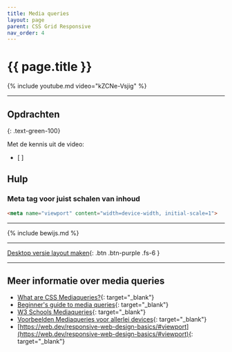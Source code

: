 ```yaml
---
title: Media queries
layout: page
parent: CSS Grid Responsive
nav_order: 4
---
```


# {{ page.title }}

{% include youtube.md video="kZCNe-Vsjig" %}

---

## Opdrachten 
{: .text-green-100}

Met de kennis uit de video: 
- [ ] 

## Hulp

### Meta tag voor juist schalen van inhoud
```html
<meta name="viewport" content="width=device-width, initial-scale=1">
```

---

{% include bewijs.md %}

---

[Desktop versie layout maken](5-desktop-layout){: .btn .btn-purple .fs-6 }

---

## Meer informatie over media queries
- [What are CSS Mediaqueries?](http://cssmediaqueries.com/what-are-css-media-queries.html){: target="_blank"}
- [Beginner's guide to media queries](https://developer.mozilla.org/en-US/docs/Learn/CSS/CSS_layout/Media_queries){: target="_blank"}
- [W3 Schools Mediaqueries](https://www.w3schools.com/css/css_rwd_mediaqueries.asp){: target="_blank"}
- [Voorbeelden Mediaqueries voor allerlei devices](https://css-tricks.com/snippets/css/media-queries-for-standard-devices/){: target="_blank"}
- [https://web.dev/responsive-web-design-basics/#viewport](https://web.dev/responsive-web-design-basics/#viewport){: target="_blank"}

